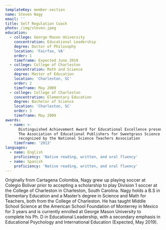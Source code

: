 ```yaml
---
templateKey: member-section
name: Steven Nagy
email: ''
title: Self Regulation Coach
photo: /img/steven.jpeg
education:
  - college: George Mason University
    concentration: Educational Leadership
    degree: Doctor of Philosophy
    location: 'Fairfax, VA'
    order: 1
    timeframe: Expected June 2019
  - college: College of Charleston
    concentration: Math and Science
    degree: Master of Education
    location: 'Charleston, SC'
    order: 2
    timeframe: May 2009
  - college: College of Charleston
    concentration: Elementary Education
    degree: Bachelor of Science
    location: 'Charleston, SC'
    order: 3
    timeframe: May 2009
awards:
  - name: >-
      Distinguished Achievement Award for Educational Excellence presented by
      The Association of Educational Publishers for Sweetgrass Science article,
      recognized by the National Science Teachers Association
    timeframe: '2013'
languages:
  - name: English
    proficiency: 'Native reading, written, and oral fluency'
  - name: Spanish
    proficiency: 'Native reading, written, and oral fluency'
---
```


Originally from Cartagena Colombia, Nagy grew up playing soccer at Colegio
Bolivar prior to accepting a scholarship to play Division 1 soccer at the
College of Charleston in Charleston, South Carolina. Nagy holds a B.S in
Elementary Education and a Master’s degree in Science and Math for
Teachers, both from the College of Charleston. He has taught Middle
School Science at the American School Foundation of Monterrey in Mexico
for 3 years and is currently enrolled at George Mason University to
complete his Ph. D in Educational Leadership, with a secondary emphasis in
Educational Psychology and International Education (Expected, May 2019).
